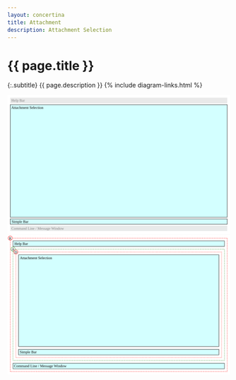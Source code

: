 ```yaml
---
layout: concertina
title: Attachment
description: Attachment Selection
---
```


# {{ page.title }}

{:.subtitle}
{{ page.description }}
{% include diagram-links.html %}

![s-dlg-attachment-selection](images/s-dlg-attachment-selection.svg)
![l-dlg-attachment-selection](images/l-dlg-attachment-selection.svg)
